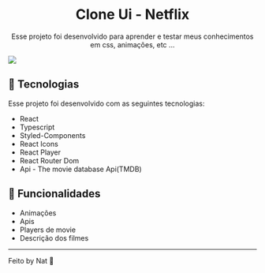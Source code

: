<h1 align="center"> Clone Ui - Netflix </h1>

<p align="center">
  Esse projeto foi desenvolvido para aprender e testar meus conhecimentos em css, animações, etc ...
</p>
  <img src="https://github.com/Natcardoso/netflix/assets/88684378/7e6785d8-48d0-4805-b4b6-c27e6103bd9d" />


## 🚀 Tecnologias

Esse projeto foi desenvolvido com as seguintes tecnologias:

- React
- Typescript
- Styled-Components
- React Icons
- React Player
- React Router Dom
- Api - The movie database Api(TMDB)

## 📄 Funcionalidades

- Animações
- Apis
- Players de movie
- Descrição dos filmes

---

Feito by Nat :wave:

